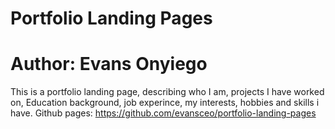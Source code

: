 # Portfolio Landing Pages

# Author: Evans Onyiego

This is a portfolio landing page, describing who I am, projects I have worked on, Education background, job experince, my interests, hobbies and skills i have.
Github pages: https://github.com/evansceo/portfolio-landing-pages

